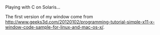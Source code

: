 Playing with C on Solaris...

The first version of my window come from 
http://www.geeks3d.com/20120102/programming-tutorial-simple-x11-x-window-code-sample-for-linux-and-mac-os-x/.
